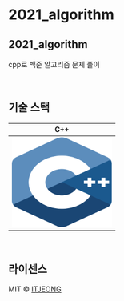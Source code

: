 # 2021_algorithm

## 2021_algorithm

cpp로 백준 알고리즘 문제 풀이

<br>

## 기술 스택

| C++ |
| :--------: |
|   <img src="https://raw.githubusercontent.com/ITJEONG-DEV/README/cd763909be113b37c44ab5490a4e9007e2c00920/.images/cpp.svg" width="200" height="180"/>   |

<br>

## 라이센스

MIT &copy; [ITJEONG](mailto:derbana1027@gmail.com)
